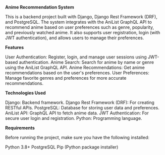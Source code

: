 **Anime Recommendation System**  

This is a backend project built with Django, Django Rest Framework (DRF), and PostgreSQL. The system integrates with the AniList GraphQL API to recommend anime based on user preferences such as genre, popularity, and previously watched anime. It also supports user registration, login (with JWT authentication), and allows users to manage their preferences.  


**Features**  

User Authentication: Register, login, and manage user sessions using JWT-based authentication.
Anime Search: Search for anime by name or genre using the AniList GraphQL API.
Anime Recommendations: Get anime recommendations based on the user's preferences.
User Preferences: Manage favorite genres and preferences for more accurate recommendations.  

**Technologies Used**  

Django: Backend framework.
Django Rest Framework (DRF): For creating RESTful APIs.
PostgreSQL: Database for storing user data and preferences.
AniList API: GraphQL API to fetch anime data.
JWT Authentication: For secure user login and registration.
Python: Programming language.  

**Requirements**  

Before running the project, make sure you have the following installed:

Python 3.8+
PostgreSQL
Pip (Python package installer)
